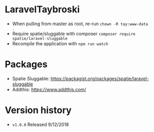 # LaravelTaybroski

- When pulling from master as root, re-run <code>chown -R tay:www-data .</code>
- Require spatie/sluggable with composer <code>composer require spatie/laravel-sluggable</code>
- Recompile the application with <code>npm run watch</code>

# Packages

- Spatie Sluggable: https://packagist.org/packages/spatie/laravel-sluggable
- Addthis: https://www.addthis.com/

# Version history

- <code>v1.0.0</code> Released 9/12/2018
